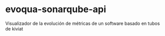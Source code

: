 # evoqua-sonarqube-api
Visualizador de la evolución de métricas de un software basado en tubos de kiviat
